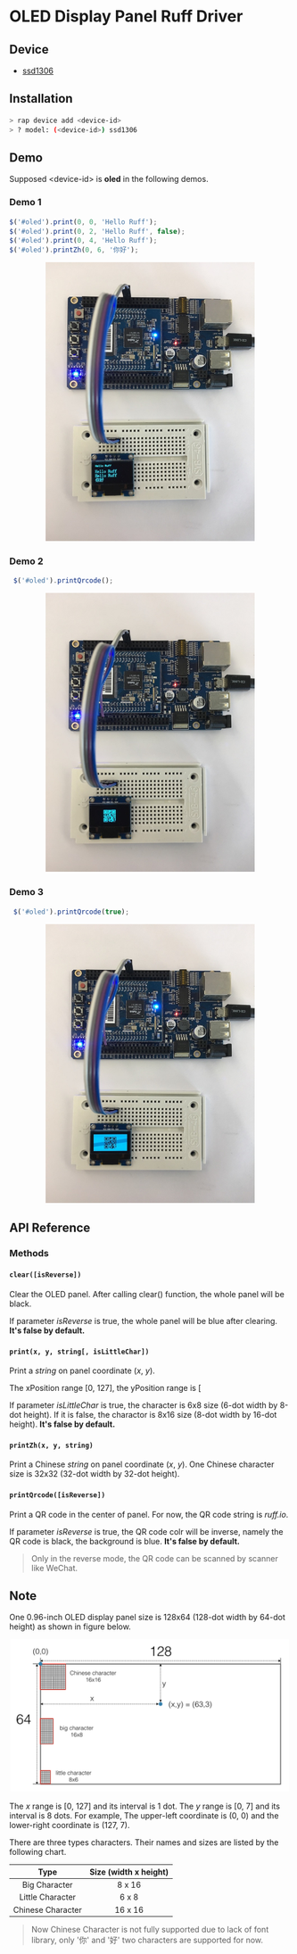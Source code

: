 # OLED Display Panel Ruff Driver

## Device

- [ssd1306](https://rap.ruff.io/devices/ssd1306)

## Installation

```sh
> rap device add <device-id>
> ? model: (<device-id>) ssd1306
```

## Demo

Supposed \<device-id\> is **oled** in the following demos.

### Demo 1

```js
$('#oled').print(0, 0, 'Hello Ruff');
$('#oled').print(0, 2, 'Hello Ruff', false);
$('#oled').print(0, 4, 'Hello Ruff');
$('#oled').printZh(0, 6, '你好');
```

<div align="center">
<img src="https://raw.githubusercontent.com/young-mu/ruff-drivers/master/ssd1306/res/demo_char.jpg" width = "375" height = "500" alt="DEMO_CHAR" />
</div>

### Demo 2

```js
 $('#oled').printQrcode();
```

<div align="center">
<img src="https://raw.githubusercontent.com/young-mu/ruff-drivers/master/ssd1306/res/demo_qrcode_1.jpg" width = "375" height = "500" alt="DEMO_QRCODE_1" />
</div>

### Demo 3

```js
 $('#oled').printQrcode(true);
```

<div align="center">
<img src="https://raw.githubusercontent.com/young-mu/ruff-drivers/master/ssd1306/res/demo_qrcode_2.jpg" width = "375" height = "500" alt="DEMO_QRCODE_2" />
</div>

## API Reference

### Methods

#### `clear([isReverse])`

Clear the OLED panel. After calling clear() function, the whole panel will be black.

If parameter *isReverse* is true, the whole panel will be blue after clearing. **It's false by default.**

#### `print(x, y, string[, isLittleChar])`

Print a *string* on panel coordinate (*x*, *y*).

The xPosition range [0, 127], the yPosition range is [

If parameter *isLittleChar* is true, the character is 6x8 size (6-dot width by 8-dot height). If it is false, the charactor is 8x16 size (8-dot width by 16-dot height). **It's false by default.**

#### `printZh(x, y, string)`

Print a Chinese *string* on panel coordinate (*x*, *y*). One Chinese character size is 32x32 (32-dot width by 32-dot height).

#### `printQrcode([isReverse])`

Print a QR code in the center of panel. For now, the QR code string is *ruff.io*.

If parameter *isReverse* is true, the QR code colr will be inverse, namely the QR code is black, the background is blue. **It's false by default.**

> Only in the reverse mode, the QR code can be scanned by scanner like WeChat.

## Note

One 0.96-inch OLED display panel size is 128x64 (128-dot width by 64-dot height) as shown in figure below.

<div align="center">
<img src="https://raw.githubusercontent.com/young-mu/ruff-drivers/master/ssd1306/res/note.png" width = "500" height = "274" alt="NOTE" />
</div>

The *x* range is [0, 127] and its interval is 1 dot. The *y* range is [0, 7] and its interval is 8 dots. For example, The upper-left coordinate is (0, 0) and the lower-right coordinate is (127, 7).

There are three types characters. Their names and sizes are listed by the following chart.

Type  | Size (width x height)
:-------------: | :-------------:
Big Character | 8 x 16
Little Character | 6 x 8
Chinese Character | 16 x 16

> Now Chinese Character is not fully supported due to lack of font library, only '你' and '好' two characters are supported for now.
